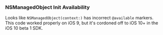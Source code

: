 ### NSManagedObject Init Availability

Looks like `NSManagedObject(context:)` has incorrect `@available` markers. This code worked properly on iOS 9, but it's cordoned off to iOS 10+ in the iOS 10 beta 1 SDK.
